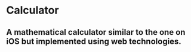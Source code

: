 # Calculator

## A mathematical calculator similar to the one on iOS but implemented using web technologies.
